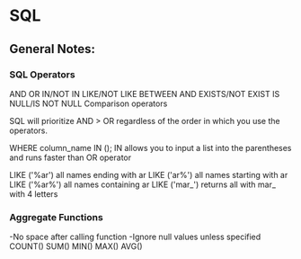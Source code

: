 # SQL

## General Notes:

### SQL Operators
AND
OR
IN/NOT IN 
LIKE/NOT LIKE
BETWEEN AND
EXISTS/NOT EXIST
IS NULL/IS NOT NULL
Comparison operators


SQL will prioritize AND > OR regardless of the order in which you use the operators.

WHERE column_name IN (); IN allows you to input a list into the parentheses and runs faster than OR operator

LIKE ('%ar') all names ending with ar
LIKE ('ar%') all names starting with ar
LIKE ('%ar%') all names containing ar
LIKE ('mar_') returns all with mar_ with 4 letters


### Aggregate Functions
-No space after calling function
-Ignore null values unless specified 
COUNT()
SUM()
MIN()
MAX()
AVG()
